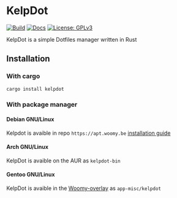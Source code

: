 # KelpDot

[![Build](https://img.shields.io/github/workflow/status/Woomymy/Kelp/Linux?style=for-the-badge)](https://github.com/Woomymy/kelp/actions)
[![Docs](https://img.shields.io/badge/Docs-Latest-blue?style=for-the-badge)](https://kelp.woomy.be)
[![License: GPLv3](https://img.shields.io/badge/License-GPLV3-red?style=for-the-badge)](http://www.gnu.org/licenses/gpl-3.0)

KelpDot is a simple Dotfiles manager written in Rust

## Installation

### With cargo

```bash
cargo install kelpdot
```

### With package manager

#### Debian GNU/Linux

Kelpdot is avaible in repo `https://apt.woomy.be` [installation guide](https://apt.woomy.be)

#### Arch GNU/Linux

KelpDot is avaible on the AUR as `kelpdot-bin`

#### Gentoo GNU/Linux

KelpDot is avaible in the [Woomy-overlay](https://github.com/Woomymy/Woomy-overlay) as `app-misc/kelpdot`

